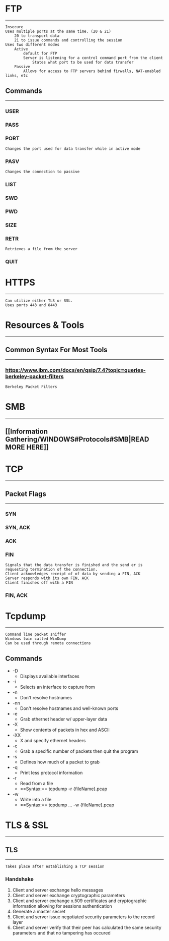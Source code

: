 # FTP
***
	Insecure 
	Uses multiple ports at the same time. (20 & 21)
		20 to transport data
		21 to issue commands and controlling the session
	Uses two different modes
		Active
			default for FTP
			Server is listening for a control command port from the client
				States what port to be used for data transfer
		Passive
			Allows for access to FTP servers behind firwalls, NAT-enabled links, etc
## Commands
***
### USER
### PASS
### PORT
	Changes the port used for data transfer while in active mode
### PASV
	Changes the connection to passive 
### LIST
### SWD
### PWD
### SIZE
### RETR
	Retrieves a file from the server
### QUIT
# HTTPS
***
	Can utilize either TLS or SSL.
	Uses ports 443 and 8443

# Resources & Tools
***
## Common Syntax For Most Tools 
***
### https://www.ibm.com/docs/en/qsip/7.4?topic=queries-berkeley-packet-filters
	Berkeley Packet Filters

# SMB
***
## [[Information Gathering/WINDOWS#Protocols#SMB|READ MORE HERE]]
# TCP
***
## Packet Flags
***
### SYN
### SYN, ACK
### ACK
### FIN
	Signals that the data transfer is finished and the send er is requesting termination of the connection.
	Client acknowledges receipt of of data by sending a FIN, ACK
	Server responds with its own FIN, ACK
	Client finishes off with a FIN
### FIN, ACK


# Tcpdump
***
	Command line packet sniffer
	Windows twin called WinDump
	Can be used through remote connections
## Commands
- -D
	- Displays available interfaces
- -i
	- Selects an interface to capture from 
- -n
	- Don't resolve hostnames
- -nn
	- Don't resolve hostnames and well-known ports
- -e
	- Grab ethernet header w/ upper-layer data
- -X
	- Show contents of packets in hex and ASCII
- -XX
	- X and specify ethernet headers
- -c
	- Grab a specific number of packets then quit the program
- -s
	- Defines how much of a packet to grab
- -q
	- Print less protocol information
- -r
	- Read from a file
	- ==Syntax:== tcpdump -r {fileName}.pcap
- -w
	- Write into a file
	- ==Syntax:== tcpdump ... -w {fileName}.pcap
# TLS & SSL
***
## TLS
***
	Takes place after establishing a TCP session
### Handshake
1. Client and server exchange hello messages
2. Client and server exchange cryptographic parameters
3. Client and server exchange x.509 certificates and cryptographic information allowing for sessions authentication
4. Generate a master secret 
5. Client and server issue negotiated security parameters to the record layer
6. Client and server verify that their peer has calculated the same security parameters and that no tampering has occured